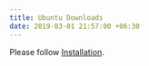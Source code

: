 ```yaml
---
title: Ubuntu Downloads
date: 2019-03-01 21:57:00 +06:30
---
```


Please follow [Installation](/installation/ubuntu/).